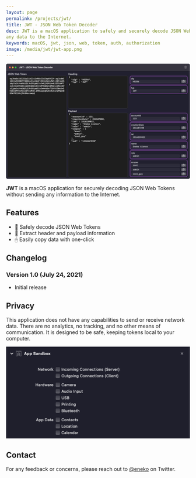 ```yaml
---
layout: page
permalink: /projects/jwt/
title: JWT - JSON Web Token Decoder
desc: JWT is a macOS application to safely and securely decode JSON Web Tokens without sending
any data to the Internet.
keywords: macOS, jwt, json, web, token, auth, authorization
image: /media/jwt/jwt-app.png
---
```


![JWT JSON Web Token decoder macOS application](/media/jwt/jwt-app.png)

**JWT** is a macOS application for securely decoding JSON Web Tokens without sending any information to the
Internet.


## Features

- 🤝 Safely decode JSON Web Tokens
- 📄 Extract header and payload information
- 🖱 Easily copy data with one-click


## Changelog

### Version 1.0 (July 24, 2021)
- Initial release


## Privacy

This application does not have any capabilities to send or receive network data. There are no analytics, no
tracking, and no other means of communication. It is designed to be safe, keeping tokens local to your
computer.

![macOS entitlements & capabilities](/media/jwt/app-capabilities.png)


## Contact

For any feedback or concerns, please reach out to [@eneko](https://twitter.com/eneko) on Twitter.
